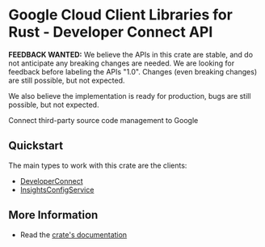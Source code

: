 # Google Cloud Client Libraries for Rust - Developer Connect API

<!-- Code generated by sidekick. DO NOT EDIT. -->

**FEEDBACK WANTED:** We believe the APIs in this crate are stable, and
do not anticipate any breaking changes are needed. We are looking for
feedback before labeling the APIs "1.0". Changes (even breaking changes)
are still possible, but not expected.

We also believe the implementation is ready for production, bugs are
still possible, but not expected.

Connect third-party source code management to Google

## Quickstart

The main types to work with this crate are the clients:

- [DeveloperConnect]
- [InsightsConfigService]

## More Information

- Read the [crate's documentation](https://docs.rs/google-cloud-developerconnect-v1/latest/google-cloud-developerconnect-v1)

[DeveloperConnect]: https://docs.rs/google-cloud-developerconnect-v1/latest/google_cloud_developerconnect_v1/client/struct.DeveloperConnect.html
[InsightsConfigService]: https://docs.rs/google-cloud-developerconnect-v1/latest/google_cloud_developerconnect_v1/client/struct.InsightsConfigService.html
